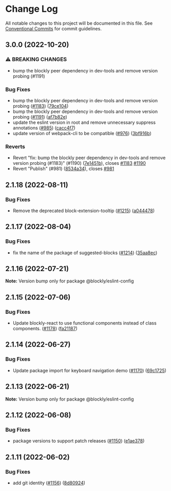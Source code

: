 # Change Log

All notable changes to this project will be documented in this file.
See [Conventional Commits](https://conventionalcommits.org) for commit guidelines.

## 3.0.0 (2022-10-20)


### ⚠ BREAKING CHANGES

* bump the blockly peer dependency in dev-tools and remove version probing (#1191)

### Bug Fixes

* bump the blockly peer dependency in dev-tools and remove version probing ([#1183](https://github.com/google/blockly-samples/issues/1183)) ([79ce104](https://github.com/google/blockly-samples/commit/79ce10444cb59880c620dc7db3768f8655f341d8))
* bump the blockly peer dependency in dev-tools and remove version probing ([#1191](https://github.com/google/blockly-samples/issues/1191)) ([af7b82e](https://github.com/google/blockly-samples/commit/af7b82ee1dd1cb2607f571da85d647db13d3da28))
* update the eslint version in root and remove unnecessary suppress annotations ([#985](https://github.com/google/blockly-samples/issues/985)) ([cacc4f7](https://github.com/google/blockly-samples/commit/cacc4f73bf0d10d3cd712e7126ed808cde39db87))
* update version of webpack-cli to be compatible ([#976](https://github.com/google/blockly-samples/issues/976)) ([3bf916b](https://github.com/google/blockly-samples/commit/3bf916b65286d01f204d85924e7abdf72551e7a4))


### Reverts

* Revert "fix: bump the blockly peer dependency in dev-tools and remove version probing (#1183)" (#1190) ([7e1451b](https://github.com/google/blockly-samples/commit/7e1451b2bf86d0a17b3e323938b5271d018eb18c)), closes [#1183](https://github.com/google/blockly-samples/issues/1183) [#1190](https://github.com/google/blockly-samples/issues/1190)
* Revert "Publish" (#981) ([8534a34](https://github.com/google/blockly-samples/commit/8534a34f0f39eeea1633efe6dabc853bbc2fc756)), closes [#981](https://github.com/google/blockly-samples/issues/981)



## 2.1.18 (2022-08-11)


### Bug Fixes

* Remove the deprecated block-extension-tooltip ([#1215](https://github.com/google/blockly-samples/issues/1215)) ([a044478](https://github.com/google/blockly-samples/commit/a044478c86a73e3065bc866e427f175cbec6fc13))





## 2.1.17 (2022-08-04)


### Bug Fixes

* fix the name of the package of suggested-blocks ([#1214](https://github.com/google/blockly-samples/issues/1214)) ([35aa8ec](https://github.com/google/blockly-samples/commit/35aa8ec73a60a4eb5b1e80cb2fc71dcd83d05e27))





## 2.1.16 (2022-07-21)

**Note:** Version bump only for package @blockly/eslint-config





## 2.1.15 (2022-07-06)


### Bug Fixes

* Update blockly-react to use functional components instead of class components. ([#1178](https://github.com/google/blockly-samples/issues/1178)) ([fa21187](https://github.com/google/blockly-samples/commit/fa21187cdbe4ec3a5c69f185540dd68a98eb69d7))





## 2.1.14 (2022-06-27)


### Bug Fixes

* Update package import for keyboard navigation demo ([#1170](https://github.com/google/blockly-samples/issues/1170)) ([69c1725](https://github.com/google/blockly-samples/commit/69c1725b775279fcc397dc178935208d5f42b08c))





## 2.1.13 (2022-06-21)

**Note:** Version bump only for package @blockly/eslint-config





## 2.1.12 (2022-06-08)


### Bug Fixes

* package versions to support patch releases ([#1150](https://github.com/google/blockly-samples/issues/1150)) ([e1ae378](https://github.com/google/blockly-samples/commit/e1ae378d779531621c3d948566257d069002963f))





## 2.1.11 (2022-06-02)


### Bug Fixes

* add git identity ([#1156](https://github.com/google/blockly-samples/issues/1156)) ([8d80924](https://github.com/google/blockly-samples/commit/8d809243b277375beb2ce75d4e157b5e17f78193))
